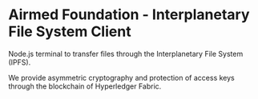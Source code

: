 # Airmed Foundation - Interplanetary File System Client

Node.js terminal to transfer files through the Interplanetary File System (IPFS). 

We provide asymmetric cryptography and protection of access keys through the blockchain of Hyperledger Fabric.  




